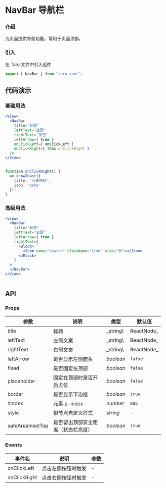 # NavBar 导航栏

### 介绍

为页面提供导航功能，常用于页面顶部。

### 引入

在 Taro 文件中引入组件

```js
import { NavBar } from "taro-vant"; 
```

## 代码演示

### 基础用法

```jsx
<View>
  <NavBar
    title="标题"
    leftText="返回"
    rightText="按钮"
    leftArrow={ true }
    onClickLeft={ onClickLeft }
    onClickRight={ this.onClickRight }
  />
</View>
 
```

```js
function onClickRight() {
  wx.showToast({
    title: '点击按钮',
    icon: 'none'
  });
} 
```

### 高级用法

```jsx
<View>
  <NavBar
    title="标题"
    leftText="返回"
    leftArrow={ true }
    rightText={
      <Block>
        <Icon name="search" className="icon" size="36"></Icon>
      </Block>
    }
  >
  </NavBar>
</View>
 
```

## API

### Props

| 参数               | 说明                | 类型        | 默认值        |
|------------------|-------------------|-----------|------------|
| title            | 标题                | _string\  | ReactNode_ | `''` |
| leftText         | 左侧文案              | _string\  | ReactNode_ | `''` |
| rightText        | 右侧文案              | _string\  | ReactNode_ | `''` |
| leftArrow        | 是否显示左侧箭头          | _boolean_ | `false`    |
| fixed            | 是否固定在顶部           | _boolean_ | `false`    |
| placeholder      | 固定在顶部时是否开启占位      | _boolean_ | `false`    |
| border           | 是否显示下边框           | _boolean_ | `true`     |
| zIndex           | 元素 z-index        | _number_  | `805`      |
| style            | 根节点自定义样式          | _string_  | -          |
| safeAreaInsetTop | 是否留出顶部安全距离（状态栏高度） | _boolean_ | `true`     |


### Events

| 事件名          | 说明        | 参数  |
|--------------|-----------|-----|
| onClickLeft  | 点击左侧按钮时触发 | -   |
| onClickRight | 点击右侧按钮时触发 | -   |
